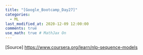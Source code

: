 ```yaml
---
title: "[Google_Bootcamp_Day27]"
categories: 
  - ML
last_modified_at: 2020-12-09 12:00:00
comments: true
use_math: true # MathJax On
---
```



[Source] https://www.coursera.org/learn/nlp-sequence-models
